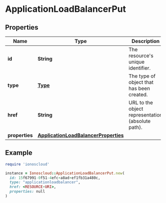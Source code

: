 # ApplicationLoadBalancerPut

## Properties

| Name | Type | Description | Notes |
| ---- | ---- | ----------- | ----- |
| **id** | **String** | The resource&#39;s unique identifier. | [optional][readonly] |
| **type** | [**Type**](Type.md) | The type of object that has been created. | [optional] |
| **href** | **String** | URL to the object representation (absolute path). | [optional][readonly] |
| **properties** | [**ApplicationLoadBalancerProperties**](ApplicationLoadBalancerProperties.md) |  |  |

## Example

```ruby
require 'ionoscloud'

instance = Ionoscloud::ApplicationLoadBalancerPut.new(
  id: 15f67991-0f51-4efc-a8ad-ef1fb31a480c,
  type: "applicationloadbalancer",
  href: <RESOURCE-URI>,
  properties: null
)
```

